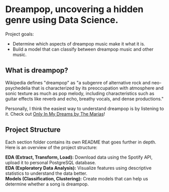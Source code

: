 # Dreampop, uncovering a hidden genre using Data Science.

Project goals:
* Determine which aspects of dreampop music make it what it is.
* Build a model that can classify between dreampop music and other music.

## What is dreampop?

Wikipedia defines "dreampop" as "a subgenre of alternative rock and neo-psychedelia that is characterized by its preoccupation with atmosphere and sonic texture as much as pop melody, including characteristics such as guitar effects like reverb and echo, breathy vocals, and dense productions."

Personally, I think the easiest way to understand dreampop is by listening to it. Check out [Only In My Dreams by The Marías](https://www.youtube.com/watch?v=qrqywuDWz_Q)!

## Project Structure

Each section folder contains its own README that goes further in depth. Here is an overview of the project structure:

**EDA (Extract, Transform, Load):** Download data using the Spotify API, upload it to personal PostgreSQL database.\
**EDA (Exploratory Data Analysis):** Visualize features using descriptive statistics to understand the data better.\
**Models (Classification, Clustering):** Create models that can help us determine whether a song is dreampop.
